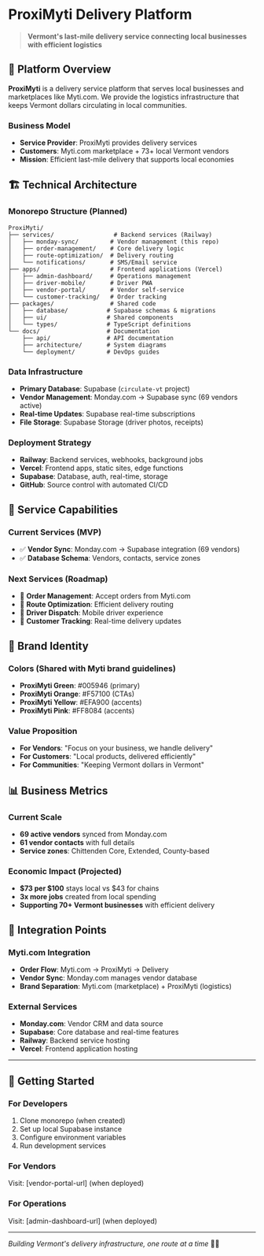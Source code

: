 # ProxiMyti Delivery Platform

> **Vermont's last-mile delivery service connecting local businesses with efficient logistics**

## 🎯 Platform Overview

**ProxiMyti** is a delivery service platform that serves local businesses and marketplaces like Myti.com. We provide the logistics infrastructure that keeps Vermont dollars circulating in local communities.

### **Business Model**
- **Service Provider**: ProxiMyti provides delivery services
- **Customers**: Myti.com marketplace + 73+ local Vermont vendors
- **Mission**: Efficient last-mile delivery that supports local economies

## 🏗️ Technical Architecture

### **Monorepo Structure** (Planned)
```
ProxiMyti/
├── services/                 # Backend services (Railway)
│   ├── monday-sync/         # Vendor management (this repo)
│   ├── order-management/    # Core delivery logic
│   ├── route-optimization/  # Delivery routing
│   └── notifications/       # SMS/Email service
├── apps/                    # Frontend applications (Vercel)
│   ├── admin-dashboard/     # Operations management
│   ├── driver-mobile/       # Driver PWA
│   ├── vendor-portal/       # Vendor self-service
│   └── customer-tracking/   # Order tracking
├── packages/                # Shared code
│   ├── database/           # Supabase schemas & migrations
│   ├── ui/                 # Shared components
│   └── types/              # TypeScript definitions
└── docs/                   # Documentation
    ├── api/                # API documentation
    ├── architecture/       # System diagrams
    └── deployment/         # DevOps guides
```

### **Data Infrastructure**
- **Primary Database**: Supabase (`circulate-vt` project)
- **Vendor Management**: Monday.com → Supabase sync (69 vendors active)
- **Real-time Updates**: Supabase real-time subscriptions
- **File Storage**: Supabase Storage (driver photos, receipts)

### **Deployment Strategy**
- **Railway**: Backend services, webhooks, background jobs
- **Vercel**: Frontend apps, static sites, edge functions
- **Supabase**: Database, auth, real-time, storage
- **GitHub**: Source control with automated CI/CD

## 🚛 Service Capabilities

### **Current Services** (MVP)
- ✅ **Vendor Sync**: Monday.com → Supabase integration (69 vendors)
- ✅ **Database Schema**: Vendors, contacts, service zones

### **Next Services** (Roadmap)
- 🔄 **Order Management**: Accept orders from Myti.com
- 🔄 **Route Optimization**: Efficient delivery routing
- 🔄 **Driver Dispatch**: Mobile driver experience
- 🔄 **Customer Tracking**: Real-time delivery updates

## 🎨 Brand Identity

### **Colors** (Shared with Myti brand guidelines)
- **ProxiMyti Green**: #005946 (primary)
- **ProxiMyti Orange**: #F57100 (CTAs)
- **ProxiMyti Yellow**: #EFA900 (accents)
- **ProxiMyti Pink**: #FF8084 (accents)

### **Value Proposition**
- **For Vendors**: "Focus on your business, we handle delivery"
- **For Customers**: "Local products, delivered efficiently"
- **For Communities**: "Keeping Vermont dollars in Vermont"

## 📊 Business Metrics

### **Current Scale**
- **69 active vendors** synced from Monday.com
- **61 vendor contacts** with full details
- **Service zones**: Chittenden Core, Extended, County-based

### **Economic Impact** (Projected)
- **$73 per $100** stays local vs $43 for chains
- **3x more jobs** created from local spending
- **Supporting 70+ Vermont businesses** with efficient delivery

## 🔗 Integration Points

### **Myti.com Integration**
- **Order Flow**: Myti.com → ProxiMyti → Delivery
- **Vendor Sync**: Monday.com manages vendor database
- **Brand Separation**: Myti.com (marketplace) + ProxiMyti (logistics)

### **External Services**
- **Monday.com**: Vendor CRM and data source
- **Supabase**: Core database and real-time features
- **Railway**: Backend service hosting
- **Vercel**: Frontend application hosting

---

## 🚀 Getting Started

### **For Developers**
1. Clone monorepo (when created)
2. Set up local Supabase instance
3. Configure environment variables
4. Run development services

### **For Vendors**
Visit: [vendor-portal-url] (when deployed)

### **For Operations**
Visit: [admin-dashboard-url] (when deployed)

---

*Building Vermont's delivery infrastructure, one route at a time* 🚛💚